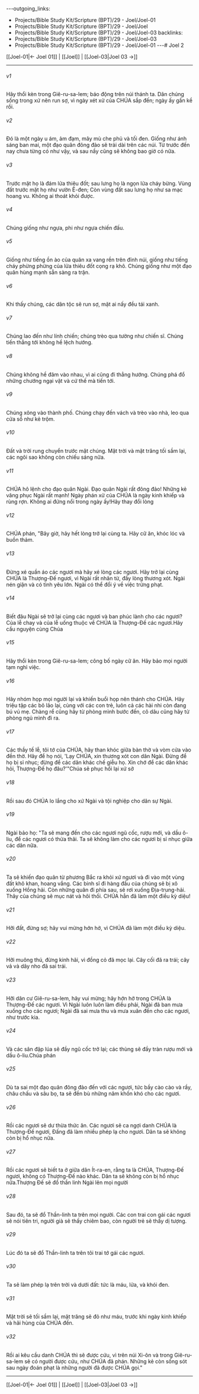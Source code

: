 ---outgoing_links:
  - Projects/Bible Study Kit/Scripture (BPT)/29 - Joel/Joel-01
  - Projects/Bible Study Kit/Scripture (BPT)/29 - Joel/Joel
  - Projects/Bible Study Kit/Scripture (BPT)/29 - Joel/Joel-03
backlinks:
  - Projects/Bible Study Kit/Scripture (BPT)/29 - Joel/Joel-03
  - Projects/Bible Study Kit/Scripture (BPT)/29 - Joel/Joel-01
---# Joel 2

[[Joel-01|← Joel 01]] | [[Joel]] | [[Joel-03|Joel 03 →]]
***



###### v1 
Hãy thổi kèn trong Giê-ru-sa-lem; báo động trên núi thánh ta. Dân chúng sống trong xứ nên run sợ, vì ngày xét xử của CHÚA sắp đến; ngày ấy gần kề rồi. 

###### v2 
Đó là một ngày u ám, ảm đạm, mây mù che phủ và tối đen. Giống như ánh sáng ban mai, một đạo quân đông đảo sẽ trải dài trên các núi. Từ trước đến nay chưa từng có như vậy, và sau nầy cũng sẽ không bao giờ có nữa. 

###### v3 
Trước mặt họ là đám lửa thiêu đốt; sau lưng họ là ngọn lửa cháy bừng. Vùng đất trước mặt họ như vườn Ê-đen; Còn vùng đất sau lưng họ như sa mạc hoang vu. Không ai thoát khỏi được. 

###### v4 
Chúng giống như ngựa, phi như ngựa chiến đấu. 

###### v5 
Giống như tiếng ồn ào của quân xa vang rền trên đỉnh núi, giống như tiếng cháy phừng phừng của lửa thiêu đốt cọng rạ khô. Chúng giống như một đạo quân hùng mạnh sẵn sàng ra trận. 

###### v6 
Khi thấy chúng, các dân tộc sẽ run sợ, mặt ai nấy đều tái xanh. 

###### v7 
Chúng lao đến như lính chiến; chúng trèo qua tường như chiến sĩ. Chúng tiến thẳng tới không hề lệch hướng. 

###### v8 
Chúng không hề đâm vào nhau, vì ai cũng đi thẳng hướng. Chúng phá đổ những chướng ngại vật và cứ thế mà tiến tới. 

###### v9 
Chúng xông vào thành phố. Chúng chạy đến vách và trèo vào nhà, leo qua cửa sổ như kẻ trộm. 

###### v10 
Đất và trời rung chuyển trước mặt chúng. Mặt trời và mặt trăng tối sầm lại, các ngôi sao không còn chiếu sáng nữa. 

###### v11 
CHÚA hô lệnh cho đạo quân Ngài. Đạo quân Ngài rất đông đảo! Những kẻ vâng phục Ngài rất mạnh! Ngày phán xử của CHÚA là ngày kinh khiếp và rùng rợn. Không ai đứng nổi trong ngày ấy!Hãy thay đổi lòng 

###### v12 
CHÚA phán, "Bây giờ, hãy hết lòng trở lại cùng ta. Hãy cữ ăn, khóc lóc và buồn thảm. 

###### v13 
Đừng xé quần áo các ngươi mà hãy xé lòng các ngươi. Hãy trở lại cùng CHÚA là Thượng-Đế ngươi, vì Ngài rất nhân từ, đầy lòng thương xót. Ngài nén giận và có tình yêu lớn. Ngài có thể đổi ý về việc trừng phạt. 

###### v14 
Biết đâu Ngài sẽ trở lại cùng các ngươi và ban phúc lành cho các ngươi? Của lễ chay và của lễ uống thuộc về CHÚA là Thượng-Đế các ngươi.Hãy cầu nguyện cùng Chúa 

###### v15 
Hãy thổi kèn trong Giê-ru-sa-lem; công bố ngày cữ ăn. Hãy bảo mọi người tạm nghỉ việc. 

###### v16 
Hãy nhóm họp mọi người lại và khiến buổi họp nên thánh cho CHÚA. Hãy triệu tập các bô lão lại, cùng với các con trẻ, luôn cả các hài nhi còn đang bú vú mẹ. Chàng rể cũng hãy từ phòng mình bước đến, cô dâu cũng hãy từ phòng ngủ mình đi ra. 

###### v17 
Các thầy tế lễ, tôi tớ của CHÚA, hãy than khóc giữa bàn thờ và vòm cửa vào đền thờ. Hãy để họ nói, 'Lạy CHÚA, xin thương xót con dân Ngài. Đừng để họ bị sỉ nhục; đừng để các dân khác chế giễu họ. Xin chớ để các dân khác hỏi, Thượng-Đế họ đâu?'"Chúa sẽ phục hồi lại xứ sở 

###### v18 
Rồi sau đó CHÚA lo lắng cho xứ Ngài và tội nghiệp cho dân sự Ngài. 

###### v19 
Ngài bảo họ: "Ta sẽ mang đến cho các ngươi ngũ cốc, rượu mới, và dầu ô-liu, để các ngươi có thừa thãi. Ta sẽ không làm cho các ngươi bị sỉ nhục giữa các dân nữa. 

###### v20 
Ta sẽ khiến đạo quân từ phương Bắc ra khỏi xứ ngươi và đi vào một vùng đất khô khan, hoang vắng. Các binh sĩ đi hàng đầu của chúng sẽ bị xô xuống Hồng hải. Còn những quân đi phía sau, sẽ rơi xuống Địa-trung-hải. Thây của chúng sẽ mục nát và hôi thối. CHÚA hẳn đã làm một điều kỳ diệu! 

###### v21 
Hỡi đất, đừng sợ; hãy vui mừng hớn hở, vì CHÚA đã làm một điều kỳ diệu. 

###### v22 
Hỡi muông thú, đừng kinh hãi, vì đồng cỏ đã mọc lại. Cây cối đã ra trái; cây vả và dây nho đã sai trái. 

###### v23 
Hỡi dân cư Giê-ru-sa-lem, hãy vui mừng; hãy hớn hở trong CHÚA là Thượng-Đế các ngươi. Vì Ngài luôn luôn làm điều phải, Ngài đã ban mưa xuống cho các ngươi; Ngài đã sai mưa thu và mưa xuân đến cho các ngươi, như trước kia. 

###### v24 
Và các sân đập lúa sẽ đầy ngũ cốc trở lại; các thùng sẽ đầy tràn rượu mới và dầu ô-liu.Chúa phán 

###### v25 
Dù ta sai một đạo quân đông đảo đến với các ngươi, tức bầy cào cào và rầy, châu chấu và sâu bọ, ta sẽ đền bù những năm khốn khó cho các ngươi. 

###### v26 
Rồi các ngươi sẽ dư thừa thức ăn. Các ngươi sẽ ca ngợi danh CHÚA là Thượng-Đế ngươi, Đấng đã làm nhiều phép lạ cho ngươi. Dân ta sẽ không còn bị hổ nhục nữa. 

###### v27 
Rồi các ngươi sẽ biết ta ở giữa dân Ít-ra-en, rằng ta là CHÚA, Thượng-Đế ngươi, không có Thượng-Đế nào khác. Dân ta sẽ không còn bị hổ nhục nữa.Thượng Đế sẽ đổ thần linh Ngài lên mọi người 

###### v28 
Sau đó, ta sẽ đổ Thần-linh ta trên mọi người. Các con trai con gái các ngươi sẽ nói tiên tri, người già sẽ thấy chiêm bao, còn người trẻ sẽ thấy dị tượng. 

###### v29 
Lúc đó ta sẽ đổ Thần-linh ta trên tôi trai tớ gái các ngươi. 

###### v30 
Ta sẽ làm phép lạ trên trời và dưới đất: tức là máu, lửa, và khói đen. 

###### v31 
Mặt trời sẽ tối sầm lại, mặt trăng sẽ đỏ như máu, trước khi ngày kinh khiếp và hãi hùng của CHÚA đến. 

###### v32 
Rồi ai kêu cầu danh CHÚA thì sẽ được cứu, vì trên núi Xi-ôn và trong Giê-ru-sa-lem sẽ có người được cứu, như CHÚA đã phán. Những kẻ còn sống sót sau ngày đoán phạt là những người đã được CHÚA gọi."

***
[[Joel-01|← Joel 01]] | [[Joel]] | [[Joel-03|Joel 03 →]]
